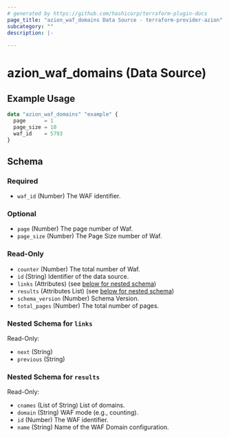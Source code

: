 ```yaml
---
# generated by https://github.com/hashicorp/terraform-plugin-docs
page_title: "azion_waf_domains Data Source - terraform-provider-azion"
subcategory: ""
description: |-
  
---
```


# azion_waf_domains (Data Source)



## Example Usage

```terraform
data "azion_waf_domains" "example" {
  page      = 1
  page_size = 10
  waf_id    = 5793
}
```

<!-- schema generated by tfplugindocs -->
## Schema

### Required

- `waf_id` (Number) The WAF identifier.

### Optional

- `page` (Number) The page number of Waf.
- `page_size` (Number) The Page Size number of Waf.

### Read-Only

- `counter` (Number) The total number of Waf.
- `id` (String) Identifier of the data source.
- `links` (Attributes) (see [below for nested schema](#nestedatt--links))
- `results` (Attributes List) (see [below for nested schema](#nestedatt--results))
- `schema_version` (Number) Schema Version.
- `total_pages` (Number) The total number of pages.

<a id="nestedatt--links"></a>
### Nested Schema for `links`

Read-Only:

- `next` (String)
- `previous` (String)


<a id="nestedatt--results"></a>
### Nested Schema for `results`

Read-Only:

- `cnames` (List of String) List of domains.
- `domain` (String) WAF mode (e.g., counting).
- `id` (Number) The WAF identifier.
- `name` (String) Name of the WAF Domain configuration.
